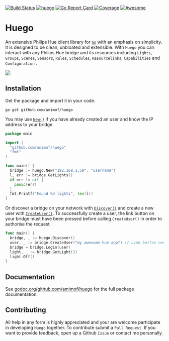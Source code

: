 [![Build Status](https://travis-ci.org/amimof/huego.svg?branch=master)](https://travis-ci.org/amimof/huego) [![huego](https://godoc.org/github.com/amimof/huego?status.svg)](https://godoc.org/github.com/amimof/huego) [![Go Report Card](https://goreportcard.com/badge/github.com/amimof/huego)](https://goreportcard.com/report/github.com/amimof/huego) [![Coverage](http://gocover.io/_badge/github.com/amimof/huego)](http://gocover.io/github.com/amimof/huego) [![Awesome](https://cdn.rawgit.com/sindresorhus/awesome/d7305f38d29fed78fa85652e3a63e154dd8e8829/media/badge.svg)](https://github.com/avelino/awesome-go)

# Huego

An extensive Philips Hue client library for [`Go`](https://golang.org/) with an emphasis on simplicity. It is designed to be clean, unbloated and extensible. With `Huego` you can interact with any Philips Hue bridge and its resources including `Lights`, `Groups`, `Scenes`, `Sensors`, `Rules`, `Schedules`, `Resourcelinks`, `Capabilities` and `Configuration` .

![](./logo/logo.png)


## Installation
Get the package and import it in your code.
```
go get github.com/amimof/huego
```
You may use [`New()`](https://godoc.org/github.com/amimof/huego#New) if you have already created an user and know the IP address to your bridge.
```Go
package main

import (
  "github.com/amimof/huego"
  "fmt"
)

func main() {
  bridge := huego.New("192.168.1.59", "username")
  l, err := bridge.GetLights()
  if err != nil {
    panic(err)
  }
  fmt.Printf("Found %d lights", len(l))
}
```
Or discover a bridge on your network with [`Discover()`](https://godoc.org/github.com/amimof/huego#Discover) and create a new user with [`CreateUser()`](https://godoc.org/github.com/amimof/huego#Bridge.CreateUser). To successfully create a user, the link button on your bridge must have been pressed before calling `CreateUser()` in order to authorise the request.
```Go
func main() {
  bridge, _ := huego.Discover()
  user, _ := bridge.CreateUser("my awesome hue app") // Link button needs to be pressed
  bridge = bridge.Login(user)
  light, _ := bridge.GetLight(3)
  light.Off()
}
``` 

## Documentation

See [godoc.org/github.com/amimof/huego](https://godoc.org/github.com/amimof/huego) for the full package documentation.

## Contributing

All help in any form is highly appreciated and your are welcome participate in developing `Huego` together. To contribute submit a `Pull Request`. If you want to provide feedback, open up a Github `Issue` or contact me personally. 